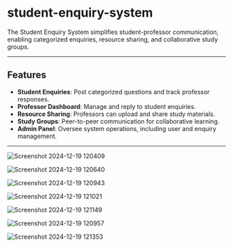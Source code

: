 # student-enquiry-system
 The Student Enquiry System simplifies student-professor communication, enabling categorized enquiries, resource sharing, and collaborative study groups.

---

## Features
- **Student Enquiries**: Post categorized questions and track professor responses.
- **Professor Dashboard**: Manage and reply to student enquiries.
- **Resource Sharing**: Professors can upload and share study materials.
- **Study Groups**: Peer-to-peer communication for collaborative learning.
- **Admin Panel**: Oversee system operations, including user and enquiry management.

---

![Screenshot 2024-12-19 120409](https://github.com/user-attachments/assets/b49e8905-26d2-4e02-bb96-f2b19eeacf4b)

![Screenshot 2024-12-19 120640](https://github.com/user-attachments/assets/eb1018fa-9353-4c52-9602-ebcdafc17243)

![Screenshot 2024-12-19 120943](https://github.com/user-attachments/assets/3120ab91-1c2f-48bd-94d9-02bb4d3a1b9c)

![Screenshot 2024-12-19 121021](https://github.com/user-attachments/assets/82f48b08-c780-4f84-b6fa-e623d2ad61ba)

![Screenshot 2024-12-19 121149](https://github.com/user-attachments/assets/80bc49f0-b66b-4636-ae08-12c9788d2a94)

![Screenshot 2024-12-19 120957](https://github.com/user-attachments/assets/b9b37cb8-46f7-44c3-95ba-97eabdb05c28)

![Screenshot 2024-12-19 121353](https://github.com/user-attachments/assets/1b67c929-9c68-4ea0-8e95-9fe36755ba90)

